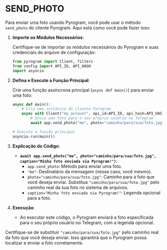 # SEND_PHOTO
Para enviar uma foto usando Pyrogram, você pode usar o método `send_photo` do cliente Pyrogram. Aqui está como você pode fazer isso:

1. **Importe os Módulos Necessários**:

   Certifique-se de importar os módulos necessários do Pyrogram e suas credenciais do arquivo de configuração:

   ```python
   from pyrogram import Client, filters
   from config import API_ID, API_HASH
   import asyncio
   ```

2. **Defina e Execute a Função Principal**:

   Crie uma função assíncrona principal (`async def main()`) para enviar uma foto:

   ```python
   async def main():
       # Cria uma instância do cliente Pyrogram
       async with Client("my_account", api_id=API_ID, api_hash=API_HASH) as app:
           # Envia uma foto para o seu próprio usuário no Telegram
           await app.send_photo("me", photo="caminho/para/sua/foto.jpg", caption="Minha foto enviada via Pyrogram!")

   # Executa a função principal
   asyncio.run(main())
   ```

3. **Explicação do Código**:

   - **`await app.send_photo("me", photo="caminho/para/sua/foto.jpg", caption="Minha foto enviada via Pyrogram!")`**:
     - `app.send_photo`: Método para enviar uma foto.
     - `"me"`: Destinatário da mensagem (nesse caso, você mesmo).
     - `photo="caminho/para/sua/foto.jpg"`: Caminho para a foto que você deseja enviar. Substitua `"caminho/para/sua/foto.jpg"` pelo caminho real da sua foto no sistema de arquivos.
     - `caption="Minha foto enviada via Pyrogram!"`: Legenda opcional para a foto.

4. **Execução**:

   - Ao executar este código, o Pyrogram enviará a foto especificada para o seu próprio usuário no Telegram, com a legenda opcional.

Certifique-se de substituir `"caminho/para/sua/foto.jpg"` pelo caminho real da foto que você deseja enviar. Isso garantirá que o Pyrogram possa localizar e enviar a foto corretamente.